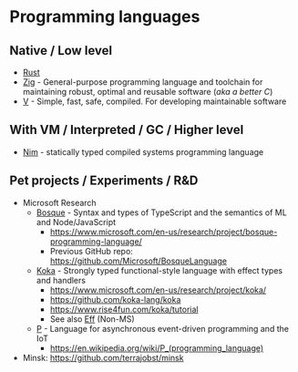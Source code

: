 # Programming languages

## Native / Low level

* [Rust](https://www.rust-lang.org/)
* [Zig](https://ziglang.org/) - General-purpose programming language and toolchain for maintaining robust, optimal and reusable software (_aka a better C_)
* [V](https://vlang.io/) - Simple, fast, safe, compiled. For developing maintainable software

## With VM / Interpreted / GC / Higher level

* [Nim](https://nim-lang.org/) - statically typed compiled systems programming language

## Pet projects / Experiments / R&D

* Microsoft Research
  * [Bosque](https://github.com/BosqueLanguage/BosqueCore) - Syntax and types of TypeScript and the semantics of ML and Node/JavaScript
    * <https://www.microsoft.com/en-us/research/project/bosque-programming-language/>
    * Previous GitHub repo: <https://github.com/Microsoft/BosqueLanguage>
  * [Koka](https://koka-lang.github.io/koka/doc/index.html) - Strongly typed functional-style language with effect types and handlers
    * <https://www.microsoft.com/en-us/research/project/koka/>
    * <https://github.com/koka-lang/koka>
    * <https://www.rise4fun.com/koka/tutorial>
    * See also [Eff](http://math.andrej.com/wp-content/uploads/2012/03/eff.pdf) (Non-MS)
  * [P](https://github.com/p-org/P) - Language for asynchronous event-driven programming and the IoT
    * <https://en.wikipedia.org/wiki/P_(programming_language)>
* Minsk: <https://github.com/terrajobst/minsk>